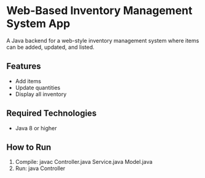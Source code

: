 # Web-Based Inventory Management System App

A Java backend for a web-style inventory management system where items can be added, updated, and listed.

## Features
- Add items
- Update quantities
- Display all inventory

## Required Technologies
- Java 8 or higher

## How to Run
1. Compile: javac Controller.java Service.java Model.java
2. Run: java Controller
